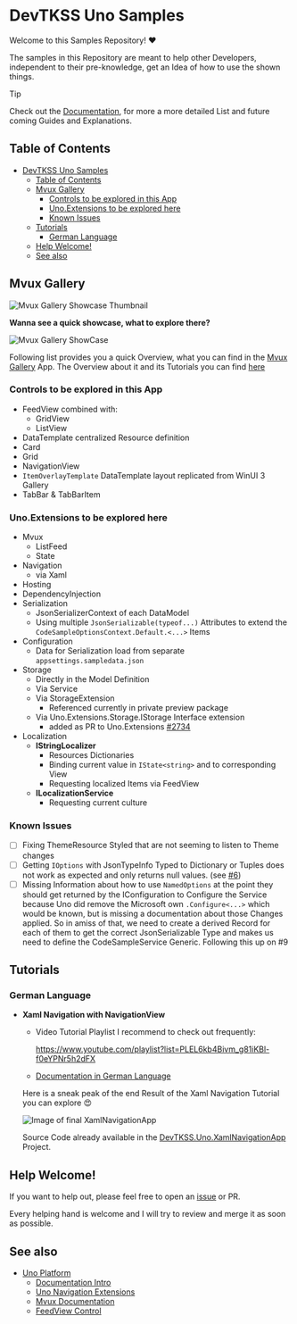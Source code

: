 # DevTKSS Uno Samples

Welcome to this Samples Repository! ❤️

The samples in this Repository are meant to help other Developers, independent to their pre-knowledge, get an Idea of how to use the shown things.

> [!TIP]
> Check out the [Documentation](./doc/articles/introduction.md), for more a more detailed List and future coming Guides and Explanations.

## Table of Contents

- [DevTKSS Uno Samples](#devtkss-uno-samples)
  - [Table of Contents](#table-of-contents)
  - [Mvux Gallery](#mvux-gallery)
    - [Controls to be explored in this App](#controls-to-be-explored-in-this-app)
    - [Uno.Extensions to be explored here](#unoextensions-to-be-explored-here)
    - [Known Issues](#known-issues)
  - [Tutorials](#tutorials)
    - [German Language](#german-language)
  - [Help Welcome!](#help-welcome)
  - [See also](#see-also)

## Mvux Gallery

![Mvux Gallery Showcase Thumbnail](./doc/articles/images/DevTKSS%20Uno%20Mvux%20Samples%20Gallery%20App-Thumbnail.png)

**Wanna see a quick showcase, what to explore there?**

![Mvux Gallery ShowCase](./doc/articles/images/MvuxGallery-ShowCase.gif)

Following list provides you a quick Overview, what you can find in the [Mvux Gallery](./src/DevTKSS.Uno.Samples/DevTKSS.Uno.Samples.MvuxGallery) App.
The Overview about it and its Tutorials you can find [here](./doc/articles/MvuxGallery/Overview.md)

### Controls to be explored in this App

- FeedView combined with:
  - GridView
  - ListView
- DataTemplate centralized Resource definition
- Card
- Grid
- NavigationView
- `ItemOverlayTemplate` DataTemplate layout replicated from WinUI 3 Gallery
- TabBar & TabBarItem

### Uno.Extensions to be explored here

- Mvux
  - ListFeed
  - State
- Navigation
  - via Xaml
- Hosting
- DependencyInjection
- Serialization
  - JsonSerializerContext of each DataModel
  - Using multiple `JsonSerializable(typeof...)` Attributes to extend the `CodeSampleOptionsContext.Default.<...>` Items
- Configuration
  - Data for Serialization load from separate `appsettings.sampledata.json`
- Storage
  - Directly in the Model Definition
  - Via Service
  - Via StorageExtension
    - Referenced currently in private preview package
  - Via Uno.Extensions.Storage.IStorage Interface extension
    - added as PR to Uno.Extensions [#2734](https://github.com/unoplatform/uno.extensions/pull/2734)
- Localization
  - **IStringLocalizer**
    - Resources Dictionaries
    - Binding current value in `IState<string>` and to corresponding View
    - Requesting localized Items via FeedView
  - **ILocalizationService**
    - Requesting current culture

### Known Issues

- [ ] Fixing ThemeResource Styled that are not seeming to listen to Theme changes
- [ ] Getting `IOptions` with JsonTypeInfo Typed to Dictionary or Tuples does not work as expected and only returns null values. (see [#6](./issues/6))
- [ ] Missing Information about how to use `NamedOptions` at the point they should get returned by the IConfiguration to Configure the Service because Uno did remove the Microsoft own `.Configure<...>` which would be known, but is missing a documentation about those Changes applied. So in amiss of that, we need to create a derived Record for each of them to get the correct JsonSerializable Type and makes us need to define the CodeSampleService Generic. Following this up on #9

## Tutorials

### German Language

- **Xaml Navigation with NavigationView**
  - Video Tutorial Playlist I recommend to check out frequently:

    https://www.youtube.com/playlist?list=PLEL6kb4Bivm_g81iKBl-f0eYPNr5h2dFX

  - [Documentation in German Language](./doc/articles/MvuxGallery/How-To-XamlNavigation.md)

  Here is a sneak peak of the end Result of the Xaml Navigation Tutorial you can explore 😍

  ![Image of final XamlNavigationApp](./doc/articles/images/DevTKSS.Uno.XamlNavigationApp.png)

  Source Code already available in the [DevTKSS.Uno.XamlNavigationApp](./src/DevTKSS.Uno.XamlNavigationApp-1/) Project.
<!--markdownlint-disable MD026 -->
## Help Welcome!

If you want to help out, please feel free to open an [issue](./issues) or PR.

Every helping hand is welcome and I will try to review and merge it as soon as possible.

## See also

- [Uno Platform](https://platform.uno/)
  - [Documentation Intro](https://platform.uno/docs/articles/intro.html)
  - [Uno Navigation Extensions](https://platform.uno/docs/articles/external/uno.extensions/doc/Learn/Navigation/NavigationOverview.html)
  - [Mvux Documentation](https://platform.uno/docs/articles/external/uno.extensions/doc/Learn/Mvux/Overview.html)
  - [FeedView Control](https://platform.uno/docs/articles/external/uno.extensions/doc/Learn/Mvux/FeedView.html)
